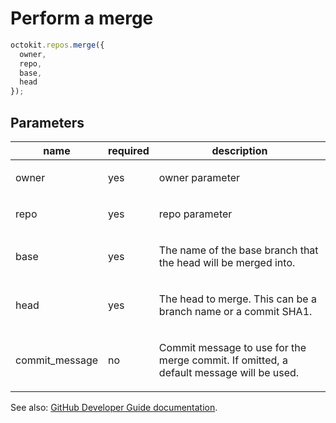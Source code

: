 # Perform a merge

```js
octokit.repos.merge({
  owner,
  repo,
  base,
  head
});
```

## Parameters

<table>
  <thead>
    <tr>
      <th>name</th>
      <th>required</th>
      <th>description</th>
    </tr>
  </thead>
  <tbody>
    <tr><td>owner</td><td>yes</td><td>

owner parameter

</td></tr>
<tr><td>repo</td><td>yes</td><td>

repo parameter

</td></tr>
<tr><td>base</td><td>yes</td><td>

The name of the base branch that the head will be merged into.

</td></tr>
<tr><td>head</td><td>yes</td><td>

The head to merge. This can be a branch name or a commit SHA1.

</td></tr>
<tr><td>commit_message</td><td>no</td><td>

Commit message to use for the merge commit. If omitted, a default message will be used.

</td></tr>
  </tbody>
</table>

See also: [GitHub Developer Guide documentation](endpoint.documentationUrl).
